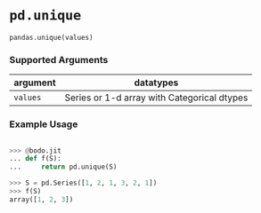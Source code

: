 # `pd.unique`

`pandas.unique(values)`

### Supported Arguments

| argument | datatypes |
|----------|----------------------------------------------|
| `values` | Series or 1-d array with Categorical dtypes |

### Example Usage

```py

>>> @bodo.jit
... def f(S):
...     return pd.unique(S)

>>> S = pd.Series([1, 2, 1, 3, 2, 1])
>>> f(S)
array([1, 2, 3])
```
